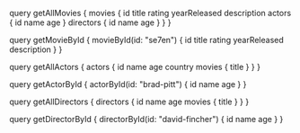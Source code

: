 query getAllMovies {
movies {
id
title
rating
yearReleased
description
actors {
id
name
age
}
directors {
id
name
age
}
}
}

query getMovieById {
movieById(id: "se7en") {
id
title
rating
yearReleased
description
}
}

query getAllActors {
actors {
id
name
age
country
movies {
title
}
}
}

query getActorById {
actorById(id: "brad-pitt") {
id
name
age
}
}

query getAllDirectors {
directors {
id
name
age
movies {
title
}
}
}

query getDirectorById {
directorById(id: "david-fincher") {
id
name
age
}
}

